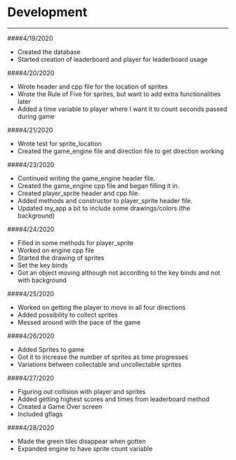 # Development

---
####4/19/2020
   * Created the database
   * Started creation of leaderboard and player for leaderboard usage
   
####4/20/2020
   * Wrote header and cpp file for the location of sprites
   * Wrote the Rule of Five for sprites, but want to add extra functionalities later
   * Added a time variable to player where I want it to count seconds passed during game

####4/21/2020
   * Wrote test for sprite_location
   * Created the game_engine file and direction file to get direction working
   
####4/23/2020
   * Continued writing the game_engine header file.
   * Created the game_engine cpp file and began filling it in.
   * Created player_sprite header and cpp file.
   * Added methods and constructor to player_sprite header file.
   * Updated my_app a bit to include some drawings/colors (the background)
   
####4/24/2020
   * Filled in some methods for player_sprite
   * Worked on engine cpp file
   * Started the drawing of sprites
   * Set the key binds
   * Got an object moving although not according to the key binds and not with background
   
####4/25/2020
   * Worked on getting the player to move in all four directions
   * Added possibility to collect sprites
   * Messed around with the pace of the game
   
####4/26/2020
   * Added Sprites to game
   * Got it to increase the number of sprites as time progresses
   * Variations between collectable and uncollectable sprites
   
####4/27/2020
   * Figuring out collision with player and sprites
   * Added getting highest scores and times from leaderboard method
   * Created a Game Over screen
   * Included gflags
   
####4/28/2020
   * Made the green tiles disappear when gotten
   * Expanded engine to have sprite count variable